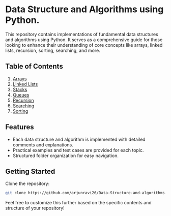 # Data Structure and Algorithms using Python.

This repository contains implementations of fundamental data structures and algorithms using Python. It serves as a comprehensive guide for those looking to enhance their understanding of core concepts like arrays, linked lists, recursion, sorting, searching, and more.

## Table of Contents
1. [Arrays](./Arrays)
2. [Linked Lists](./LinkedLists)
3. [Stacks](./Stacks)
4. [Queues](./Queues)
5. [Recursion](./Recursion)
6. [Searching](./Searching)
7. [Sorting](./Sorting)

## Features
- Each data structure and algorithm is implemented with detailed comments and explanations.
- Practical examples and test cases are provided for each topic.
- Structured folder organization for easy navigation.

## Getting Started
Clone the repository:
```bash
git clone https://github.com/arjunravi26/Data-Structure-and-algorithms.git
```

Feel free to customize this further based on the specific contents and structure of your repository!

